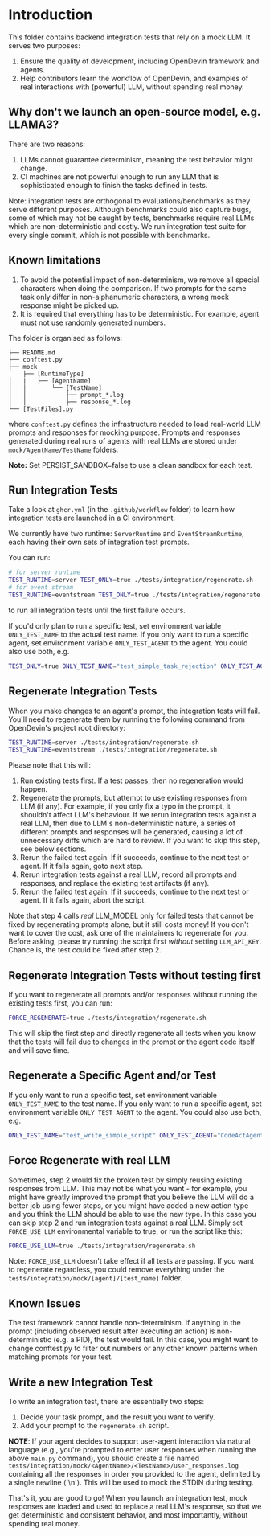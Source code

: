 # Introduction

This folder contains backend integration tests that rely on a mock LLM. It serves
two purposes:

1. Ensure the quality of development, including OpenDevin framework and agents.
2. Help contributors learn the workflow of OpenDevin, and examples of real interactions
with (powerful) LLM, without spending real money.

## Why don't we launch an open-source model, e.g. LLAMA3?

There are two reasons:

1. LLMs cannot guarantee determinism, meaning the test behavior might change.
2. CI machines are not powerful enough to run any LLM that is sophisticated enough
to finish the tasks defined in tests.

Note: integration tests are orthogonal to evaluations/benchmarks
as they serve different purposes. Although benchmarks could also
capture bugs, some of which may not be caught by tests, benchmarks
require real LLMs which are non-deterministic and costly.
We run integration test suite for every single commit, which is
not possible with benchmarks.

## Known limitations

1. To avoid the potential impact of non-determinism, we remove all special
characters when doing the comparison. If two prompts for the same task only
differ in non-alphanumeric characters, a wrong mock response might be picked up.
2. It is required that everything has to be deterministic. For example, agent
must not use randomly generated numbers.

The folder is organised as follows:

```
├── README.md
├── conftest.py
├── mock
    ├── [RuntimeType]
│   |   ├── [AgentName]
│   │       └── [TestName]
│   │           ├── prompt_*.log
│   │           ├── response_*.log
└── [TestFiles].py
```

where `conftest.py` defines the infrastructure needed to load real-world LLM prompts
and responses for mocking purpose. Prompts and responses generated during real runs
of agents with real LLMs are stored under `mock/AgentName/TestName` folders.

**Note:** Set PERSIST_SANDBOX=false to use a clean sandbox for each test.

## Run Integration Tests

Take a look at `ghcr.yml` (in the `.github/workflow` folder) to learn
how integration tests are launched in a CI environment.

We currently have two runtime: `ServerRuntime` and `EventStreamRuntime`, each having their own sets of integration test prompts.

You can run:

```bash
# for server runtime
TEST_RUNTIME=server TEST_ONLY=true ./tests/integration/regenerate.sh
# for event stream
TEST_RUNTIME=eventstream TEST_ONLY=true ./tests/integration/regenerate.sh
```

to run all integration tests until the first failure occurs.

If you'd only plan to run a specific test, set environment variable
`ONLY_TEST_NAME` to the actual test name. If you only want to run a specific agent,
set environment variable `ONLY_TEST_AGENT` to the agent. You could also use both,
e.g.

```bash
TEST_ONLY=true ONLY_TEST_NAME="test_simple_task_rejection" ONLY_TEST_AGENT="ManagerAgent" ./tests/integration/regenerate.sh
```

## Regenerate Integration Tests

When you make changes to an agent's prompt, the integration tests will fail. You'll need to regenerate them
by running the following command from OpenDevin's project root directory:

```bash
TEST_RUNTIME=server ./tests/integration/regenerate.sh
TEST_RUNTIME=eventstream ./tests/integration/regenerate.sh
```

Please note that this will:

1. Run existing tests first. If a test passes, then no regeneration would happen.
2. Regenerate the prompts, but attempt to use existing responses from LLM (if any).
For example, if you only fix a typo in the prompt, it shouldn't affect LLM's behaviour.
If we rerun integration tests against a real LLM, then due to LLM's non-deterministic nature,
a series of different prompts and responses will be generated, causing a lot of
unnecessary diffs which are hard to review. If you want to skip this step, see below
sections.
3. Rerun the failed test again. If it succeeds, continue to the next test or agent.
If it fails again, goto next step.
4. Rerun integration tests against a real LLM, record all prompts and
responses, and replace the existing test artifacts (if any).
5. Rerun the failed test again. If it succeeds, continue to the next test or agent.
If it fails again, abort the script.

Note that step 4 calls *real* LLM_MODEL only for failed tests that cannot be fixed
by regenerating prompts alone, but it still costs money! If you don't want
to cover the cost, ask one of the maintainers to regenerate for you. Before asking,
please try running the script first *without* setting `LLM_API_KEY`.
Chance is, the test could be fixed after step 2.

## Regenerate Integration Tests without testing first

If you want to regenerate all prompts and/or responses without running the existing tests first, you can run:

```bash
FORCE_REGENERATE=true ./tests/integration/regenerate.sh
```

This will skip the first step and directly regenerate all tests when you know that the tests will fail due to changes in the prompt or the agent code itself and will save time.

## Regenerate a Specific Agent and/or Test

If you only want to run a specific test, set environment variable
`ONLY_TEST_NAME` to the test name. If you only want to run a specific agent,
set environment variable `ONLY_TEST_AGENT` to the agent. You could also use both,
e.g.

```bash
ONLY_TEST_NAME="test_write_simple_script" ONLY_TEST_AGENT="CodeActAgent" ./tests/integration/regenerate.sh
```

## Force Regenerate with real LLM

Sometimes, step 2 would fix the broken test by simply reusing existing responses
from LLM. This may not be what you want - for example, you might have greatly improved
the prompt that you believe the LLM will do a better job using fewer steps, or you might
have added a new action type and you think the LLM should be able to use the new type.
In this case you can skip step 2 and run integration tests against a real LLM.
Simply set `FORCE_USE_LLM` environmental variable to true, or run the script like this:

```bash
FORCE_USE_LLM=true ./tests/integration/regenerate.sh
```

Note: `FORCE_USE_LLM` doesn't take effect if all tests are passing. If you want to
regenerate regardless, you could remove everything under the
`tests/integration/mock/[agent]/[test_name]` folder.

## Known Issues

The test framework cannot handle non-determinism. If anything in the prompt (including
observed result after executing an action) is non-deterministic (e.g. a PID), the
test would fail. In this case, you might want to change conftest.py to filter out
numbers or any other known patterns when matching prompts for your test.

## Write a new Integration Test

To write an integration test, there are essentially two steps:

1. Decide your task prompt, and the result you want to verify.
2. Add your prompt to the `regenerate.sh` script.

**NOTE**: If your agent decides to support user-agent interaction via natural
language (e.g., you're prompted to enter user responses when running the above
`main.py` command), you should create a file named
`tests/integration/mock/<AgentName>/<TestName>/user_responses.log`
containing all the responses in order you provided to the agent,
delimited by a single newline ('\n'). This will be used to mock the STDIN during testing.

That's it, you are good to go! When you launch an integration test, mock
responses are loaded and used to replace a real LLM's response, so that we get
deterministic and consistent behavior, and most importantly, without spending real
money.
